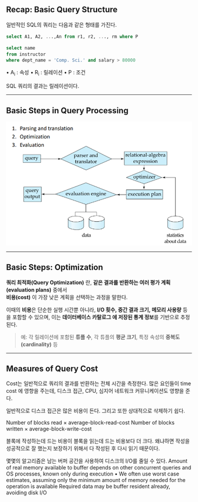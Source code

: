 
## **Recap: Basic Query Structure**


일반적인 SQL의 쿼리는 다음과 같은 형태를 가진다. 

```sql
select A1, A2, ...,An from r1, r2, ..., rm where P
```

```sql
select name
from instructor
where dept_name = 'Comp. Sci.' and salary > 80000
```

• A<sub>i</sub> : 속성 
• R<sub>i</sub> : 릴레이션 
• P : 조건

SQL 쿼리의 결과는 릴레이션이다.

---
## **Basic Steps in Query Processing**

![](../images/Pasted%20image%2020250604223917.png)

---
## **Basic Steps: Optimization**

**쿼리 최적화(Query Optimization)** 란, **같은 결과를 반환하는 여러 평가 계획(evaluation plans)** 중에서  
**비용(cost)** 이 가장 낮은 계획을 선택하는 과정을 말한다.

이때의 **비용**은 단순한 실행 시간뿐 아니라, **I/O 횟수, 중간 결과 크기, 메모리 사용량** 등을 포함할 수 있으며,  이는 **데이터베이스 카탈로그 에 저장된 통계 정보**를 기반으로 추정된다.  

> 예: 각 릴레이션에 포함된 **튜플 수**, 각 튜플의 **평균 크기**, 특정 속성의 **중복도(cardinality)** 등

---
## **Measures of Query Cost**

Cost는 일반적으로 쿼리의 결과를 반환하는 전체 시간을 측정한다. 많은 요인들이 time cost 에 영향을 주는데, 디스크 접근, CPU, 심지어 네트워크 커뮤니케이션도 영향을 준다.

일반적으로 디스크 접근은 많은 비용이 든다. 그리고 또한 상대적으로 삭제하기 쉽다.

Number of blocks read × average-block-read-cost
Number of blocks written × average-block-write-cost

블록에 작성하는데 드는 비용이 블록을 읽는데 드는 비용보다 더 크다. 왜냐하면 작성을 성공적으로 잘 했는지 보장하기 위해서 다 작성된 후 다시 읽기 때문이다. 

몇몇의 알고리즘은 남는 버퍼 공간을 사용하여 디스크의 I/O를  줄일 수 있다. Amount of real memory available to buffer depends on other 
concurrent queries and OS processes, known only during execution
• We often use worst case estimates, assuming only the minimum 
amount of memory needed for the operation is available
Required data may be buffer resident already, avoiding disk I/O
